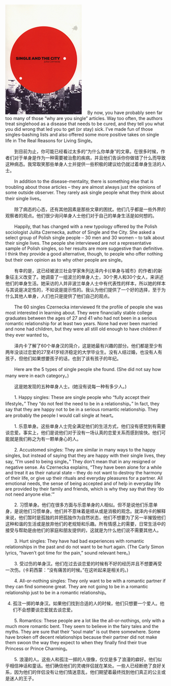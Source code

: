 <img src="../images/bachelordom.jpg" alt="alt text" title="Title" />　
By now, you have probably seen far too many of those “why are you single” articles. Way too often, the authors treat singlehood as a disease that needs to be cured, and they tell you what you did wrong that led you to get (or stay) sick. I’ve made fun of those singles-bashing lists and also offered some more positive takes on single life in The Real Reasons for Living Single。

　　到目前为止，你可能已经看过太多的“为什么你单身”的文章。在很多时候，作者们对于单身是作为一种需要被治愈的疾病，并且他们告诉你你做错了什么而导致这种病态。我常取笑那些单身人士并提供一些积极的建议给仍就过着单身生活的人士。

　　In addition to the disease-mentality, there is something else that is troubling about those articles – they are almost always just the opinions of some outside observer. They rarely ask single people what they think about their single lives。

　　除了病态的心态，还有其他因素是那些文章的困扰。他们几乎都是一些外界的观察者的观点。他们很少询问单身人士他们对于自己的单身生活是如何想的。

　　Happily, that has changed with a new typology offered by the Polish sociologist Julita Czernecka, author of Single and the City. She asked a select group of Polish single people – 30 men and 30 women – to talk about their single lives. The people she interviewed are not a representative sample of Polish singles, so her results are more suggestive than definitive. I think they provide a good alternative, though, to people who offer nothing but their own opinion as to why other people are single。

　　有幸的是，这已经被波兰社会学家朱列达泽内卡(《单身与城市》的作者)的新象征主义改变了。她调查了一组波兰的单身人士，30个男人和30个女人，来讲述他们的单身生活。她采访的人并非波兰单身人士中有代表性的样本，所以她的样本与其说是决定性的，不如说是提示性的。我认为他们提供了一个好的选择，至于为什么其他人单身，人们也只是提供了他们自己的观点。

　　The 60 singles Czernecka interviewed fit the profile of people she was most interested in learning about. They were financially stable college graduates between the ages of 27 and 41 who had not been in a serious romantic relationship for at least two years. None had ever been married and none had children, but they were all still old enough to have children if they ever wanted to。

　　泽内卡了解了60个单身汉的简介，这是她最有兴趣的部分。他们都是至少有两年没谈过恋爱的27至41岁经济稳定的大学毕业生。没有人结过婚，也没有人有孩子，但他们如果想要孩子的话，也到了该有孩子的年纪。

　　Here are the 5 types of single people she found. (She did not say how many were in each category。)

　　这是她发现的五种单身人士。(她没有说每一种有多少人。)

　　1. Happy singles: These are single people who “fully accept their lifestyle。” They “do not feel the need to be in a relationship。” In fact, they say that they are happy not to be in a serious romantic relationship. They are probably the people I would call single at heart。

　　1. 乐意单身。这些单身人士完全满足他们的生活方式，他们没有感觉到有需要谈恋爱。事实上，他们是说他们对于没有一场认真的恋爱关系而感到愉快。他们可能就是我们称之为有一颗单身心的人。

　　2. Accustomed singles: They are similar in many ways to the happy singles, but instead of saying that they are happy with their single lives, they say, “I’m used to being single。” They don’t mean that in any resigned or negative sense. As Czernecka explains, “They have been alone for a while and treat it as their natural state – they do not want to destroy the harmony of their life, or give up their rituals and everyday pleasures for a partner. All emotional needs, the sense of being accepted and of help in everyday life are provided by their family and friends, which is why they say that they ‘do not need anyone else.’”

　　2. 习惯单身。他们在很多方面与乐意单身的人相似。但不是说他们乐意单身，是说他们习惯单身。他们并不意味着是顺从或是消极的观念。就泽内卡的解释来说，他们暂时是孤独的并把孤独作为自然状态，他们不想要为了另一半摧毁他们这种和谐的生活或是放弃他们的老规矩和乐趣。所有情感上的需要，日常生活中的接受与帮助是由他们的家庭和朋友提供的，这就是为什么他们说不需要其他人。

　　3. Hurt singles: They have had bad experiences with romantic relationships in the past and do not want to be hurt again. (The Carly Simon lyrics, “haven’t got time for the pain,” sound relevant here。)

　　3. 受过伤的单身汉。他们在过去谈恋爱的时候有不好的经历并且不想要再受一次伤。(卡莉西蒙：“没有痛苦的时候。”在这听起来是相关的。)

　　4. All-or-nothing singles: They only want to be with a romantic partner if they can find someone great. They are not going to be in a romantic relationship just to be in a romantic relationship。

   4. 孤注一掷的单身汉。如果他们找到合适的人的时候，他们只想要一个爱人。他们不会想要谈恋爱就去谈恋爱。

　　5. Romantics: These people are a lot like the all-or-nothings, only with a much more romantic bent. They seem to believe in the fairy tales and the myths. They are sure that their “soul mate” is out there somewhere. Some have broken off decent relationships because their partner did not make them swoon the way they expect to when they finally find their true Princess or Prince Charming。

　　5. 浪漫的人。这些人和孤注一掷的人很像，仅仅是多了浪漫的癖好。他们似乎相信神话和童话。他们确信他们的灵魂伴侣就在某处。一些人已经断绝了良好关系，因为他们的伴侣没有让他们情迷意乱，他们期望着最终找到他们真正的公主或是迷人的王子。